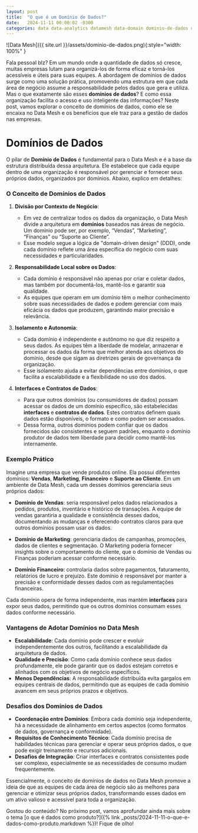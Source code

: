 ```yaml
---
layout: post
title:  "O que é um Domínio de Dados?"
date:   2024-11-11 00:00:02 -0300
categories: data data-analytics datamesh data-domain dominio-de-dados data-architecture arquitetura-de-dados data-mesh mesh analytics
---
```


![Data Mesh]({{ site.url }}/assets/dominio-de-dados.png){:style="width: 100%" }

Fala pessoal blz? Em um mundo onde a quantidade de dados só cresce, muitas empresas lutam para organizá-los de forma eficaz e torná-los acessíveis e úteis para suas equipes. A abordagem de domínios de dados surge como uma solução prática, promovendo uma estrutura em que cada área de negócio assume a responsabilidade pelos dados que gera e utiliza. Mas o que exatamente são esses __domínios de dados__? E como essa organização facilita o acesso e uso inteligente das informações? Neste post, vamos explorar o conceito de domínios de dados, como ele se encaixa no Data Mesh e os benefícios que ele traz para a gestão de dados nas empresas.

# Domínios de Dados

O pilar de **Domínio de Dados** é fundamental para o Data Mesh e é a base da estrutura distribuída dessa arquitetura. Ele estabelece que cada equipe dentro de uma organização é responsável por gerenciar e fornecer seus próprios dados, organizados por domínios. Abaixo, explico em detalhes:

### O Conceito de Domínios de Dados

1. **Divisão por Contexto de Negócio**:
   - Em vez de centralizar todos os dados da organização, o Data Mesh divide a arquitetura em **domínios** baseados nas áreas de negócio. Um domínio pode ser, por exemplo, “Vendas”, “Marketing”, “Finanças” ou “Suporte ao Cliente”.
   - Esse modelo segue a lógica de "domain-driven design" (DDD), onde cada domínio reflete uma área específica do negócio com suas necessidades e particularidades.

2. **Responsabilidade Local sobre os Dados**:
   - Cada domínio é responsável não apenas por criar e coletar dados, mas também por documentá-los, mantê-los e garantir sua qualidade.
   - As equipes que operam em um domínio têm o melhor conhecimento sobre suas necessidades de dados e podem gerenciar com mais eficácia os dados que produzem, garantindo maior precisão e relevância.

3. **Isolamento e Autonomia**:
   - Cada domínio é independente e autônomo no que diz respeito a seus dados. As equipes têm a liberdade de modelar, armazenar e processar os dados da forma que melhor atenda aos objetivos do domínio, desde que sigam as diretrizes gerais de governança da organização.
   - Esse isolamento ajuda a evitar dependências entre domínios, o que facilita a escalabilidade e a flexibilidade no uso dos dados.

4. **Interfaces e Contratos de Dados**:
   - Para que outros domínios (ou consumidores de dados) possam acessar os dados de um domínio específico, são estabelecidas **interfaces** e **contratos de dados**. Estes contratos definem quais dados estão disponíveis, o formato e como podem ser acessados.
   - Dessa forma, outros domínios podem confiar que os dados fornecidos são consistentes e seguem padrões, enquanto o domínio produtor de dados tem liberdade para decidir como mantê-los internamente.

### Exemplo Prático

Imagine uma empresa que vende produtos online. Ela possui diferentes domínios: **Vendas**, **Marketing**, **Financeiro** e **Suporte ao Cliente**. Em um ambiente de Data Mesh, cada um desses domínios gerenciaria seus próprios dados:

- **Domínio de Vendas**: seria responsável pelos dados relacionados a pedidos, produtos, inventário e histórico de transações. A equipe de vendas garantiria a qualidade e consistência desses dados, documentando as mudanças e oferecendo contratos claros para que outros domínios possam usar os dados.
  
- **Domínio de Marketing**: gerenciaria dados de campanhas, promoções, dados de clientes e segmentação. O Marketing poderia fornecer insights sobre o comportamento do cliente, que o domínio de Vendas ou Finanças poderiam acessar conforme necessário.

- **Domínio Financeiro**: controlaria dados sobre pagamentos, faturamento, relatórios de lucro e prejuízo. Este domínio é responsável por manter a precisão e conformidade desses dados com as regulamentações financeiras.

Cada domínio opera de forma independente, mas mantém **interfaces** para expor seus dados, permitindo que os outros domínios consumam esses dados conforme necessário.

### Vantagens de Adotar Domínios no Data Mesh

- **Escalabilidade**: Cada domínio pode crescer e evoluir independentemente dos outros, facilitando a escalabilidade da arquitetura de dados.
- **Qualidade e Precisão**: Como cada domínio conhece seus dados profundamente, ele pode garantir que os dados estejam corretos e alinhados com os objetivos de negócio específicos.
- **Menos Dependências**: A responsabilidade distribuída evita gargalos em equipes centrais de dados, permitindo que as equipes de cada domínio avancem em seus próprios prazos e objetivos.

### Desafios dos Domínios de Dados

- **Coordenação entre Domínios**: Embora cada domínio seja independente, há a necessidade de alinhamento em certos aspectos (como formatos de dados, governança e conformidade).
- **Requisitos de Conhecimento Técnico**: Cada domínio precisa de habilidades técnicas para gerenciar e operar seus próprios dados, o que pode exigir treinamento e recursos adicionais.
- **Desafios de Integração**: Criar interfaces e contratos consistentes pode ser complexo, especialmente se as necessidades de consumo mudam frequentemente.

Essencialmente, o conceito de domínios de dados no Data Mesh promove a ideia de que as equipes de cada área de negócio são as melhores para gerenciar e otimizar seus próprios dados, transformando esses dados em um ativo valioso e acessível para toda a organização.

Gostou do conteúdo? No próximo post, vamos aprofundar ainda mais sobre o tema [o que é dados como produto?]({%  link _posts/2024-11-11-o-que-e-dados-como-produto.markdown %})! Fique de olho!
